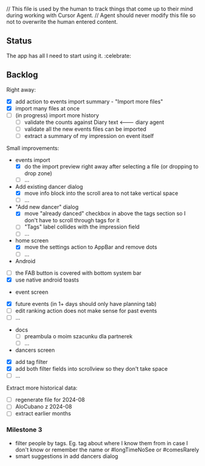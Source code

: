 // This file is used by the human to track things that come up to their mind during working with Cursor Agent.
// Agent should never modify this file so not to overwrite the human entered content.

## Status
The app has all I need to start using it. :celebrate:

## Backlog

Right away:
- [x] add action to events import summary - "Import more files"
- [x] import many files at once
- [ ] (in progress) import more history
  - [ ] validate the counts against Diary text  <--- diary agent
  - [ ] validate all the new events files can be imported
  - [ ] extract a summary of my impression on event itself

Small improvements:
- events import
  - [x] do the import preview right away after selecting a file (or dropping to drop zone)
  - [ ] ...
- Add existing dancer dialog
  - [x] move info block into the scroll area to not take vertical space
  - [ ] ...
- "Add new dancer" dialog
  - [x] move "already danced" checkbox in above the tags section so I don't have to scroll through tags for it
  - [ ] "Tags" label collides with the impression field
  - [ ] ...
- home screen
  - [x] move the settings action to AppBar and remove dots
  - [ ] ...
-  Android
  - [ ] the FAB button is covered with bottom system bar
  - [x] use native android toasts
-  event screen
  - [x] future events (in 1+ days should only have planning tab)
  - [ ] edit ranking action does not make sense for past events
  - [ ] ...
- docs
  - [ ] preambula o moim szacunku dla partnerek
  - [ ] ...
-  dancers screen
  - [x] add tag filter
  - [x] add both filter fields into scrollview so they don't take space
  - [ ] ...

Extract more historical data:
- [ ] regenerate file for 2024-08
- [ ] AloCubano z 2024-08
- [ ] extract earlier months

### Milestone 3
- filter people by tags. Eg. tag about where I know them from in case I don't know or remember the name or #longTimeNoSee or #comesRarely
- smart suggestions in add dancers dialog
